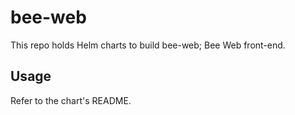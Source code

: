 # bee-web

This repo holds Helm charts to build bee-web; Bee Web front-end.

## Usage
Refer to the chart's README.